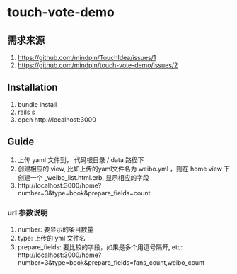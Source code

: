 # touch-vote-demo

## 需求来源
1. https://github.com/mindpin/TouchIdea/issues/1
2. https://github.com/mindpin/touch-vote-demo/issues/2





## Installation

1. bundle install
2. rails s
3. open http://localhost:3000


## Guide
1. 上传 yaml 文件到， 代码根目录 / data 路径下
2. 创建相应的 view, 比如上传的yaml文件名为 weibo.yml ，则在 home view 下创建一个 _weibo_list.html.erb, 显示相应的字段
3. http://localhost:3000/home?number=3&type=book&prepare_fields=count

### url 参数说明
1. number: 要显示的条目数量
2. type: 上传的 yml 文件名
3. prepare_fields: 要比较的字段，如果是多个用逗号隔开, etc: http://localhost:3000/home?number=3&type=book&prepare_fields=fans_count,weibo_count
